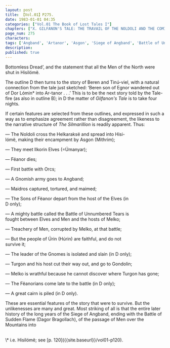 ```yaml
---
layout: post
title: 【Vol.01】P275.
date: 1983-01-01 04:35
categories: ["Vol.01 The Book of Lost Tales I"]
chapters: ["X. GILFANON'S TALE: THE TRAVAIL OF THE NOLDOLI AND THE COMING OF MANKIND"]
page_num: 275
characters: 
tags: ['Angband', 'Artanor', 'Asgon', 'Siege of Angband', 'Battle of Unnumbered Tears', 'Beren', 'Dagor Bragollach', 'Dor Lómin', 'Fëanor', 'Fëanorians', 'Sons of Fëanor', 'Gondolin', 'Gnomes', 'Helkaraksë', 'Hisilómë', 'Húrin', 'Maidros', 'Melko', 'Mithrim', 'Mines of Melko', 'Men']
description: 
published: true
---
```


<p style="text-indent: 0;">
Bottomless Dread’, and the statement that all the Men of the North were shut in Hisilómë.
</p>

The outline D then turns to the story of Beren and Tinú-viel, with a natural connection from the tale just sketched: ‘Beren son of Egnor wandered out of Dor Lómin\* into Ar-tanor . . .’ This is to be the next story told by the Tale-fire (as also in outline B); in D the matter of <I>Gilfanon's Tale</I> is to take four nights.

If certain features are selected from these outlines, and expressed in such a way as to emphasize agreement rather than disagreement, the likeness to the narrative structure of <I>The Silmarillion</I> is readily apparent. Thus:

— The Noldoli cross the Helkaraksë and spread into Hisi-<BR>lómë, making their encampment by Asgon (Mithrim);

— They meet Ilkorin Elves (=Úmanyar);

— Fëanor dies;

— First battle with Orcs;

— A Gnomish army goes to Angband;

— Maidros captured, tortured, and maimed;

— The Sons of Fëanor depart from the host of the Elves (in<BR>D only);

— A mighty battle called the Battle of Unnumbered Tears is<BR>fought between Elves and Men and the hosts of Melko;

— Treachery of Men, corrupted by Melko, at that battle;

— But the people of Úrin (Húrin) are faithful, and do not<BR>survive it;

— The leader of the Gnomes is isolated and slain (in D only);

— Turgon and his host cut their way out, and go to Gondolin;

— Melko is wrathful because he cannot discover where Turgon has gone;

— The Fëanorians come late to the battle (in D only);

— A great cairn is piled (in D only).

These are essential features of the story that were to survive. But the unlikenesses are many and great. Most striking of all is that the entire later history of the long years of the Siege of Angband, ending with the Battle of Sudden Flame (Dagor Bragollach), of the passage of Men over the Mountains into

<BR>
\* i.e. Hisilómë; see [p. 120]({{site.baseurl}}/vol01-p120).

